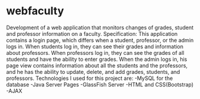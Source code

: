 # webfaculty
Development of a web application that monitors changes of grades, student and professor
information on a faculty.
Specification:
 This application contains a login page, which differs when a student, professor, or the
admin logs in.
 When students log in, they can see their grades and information about professors.
 When professors log in, they can see the grades of all students and have the ability to
enter grades.
 When the admin logs in, his page view contains information about all the students
and the professors, and he has the ability to update, delete, and add grades, students,
and professors.
Technologies I used for this project are:
-MySQL for the database
-Java Server Pages
-GlassFish Server
-HTML and CSS(Bootstrap)
-AJAX
